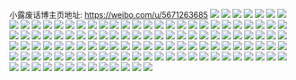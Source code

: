 小露废话博主页地址: https://weibo.com/u/5671263685 
![](https://wx4.sinaimg.cn/mw2000/006bO2KVgy1h8vc1wj5d7j31o0280h18.jpg) 
![](https://wx4.sinaimg.cn/mw2000/006bO2KVgy1h8vc1rhhi9j31o0280as4.jpg) 
![](https://wx4.sinaimg.cn/mw2000/006bO2KVgy1h8vc1x34s0j31o0280kjb.jpg) 
![](https://wx4.sinaimg.cn/mw2000/006bO2KVgy1h8vc1xqyexj31o02801kx.jpg) 
![](https://wx4.sinaimg.cn/mw2000/006bO2KVgy1h8u3lxksmwj313u0tuwr0.jpg) 
![](https://wx4.sinaimg.cn/mw2000/006bO2KVgy1h8ap9tljypj31o0280dy8.jpg) 
![](https://wx4.sinaimg.cn/mw2000/006bO2KVgy1h8ap9u5c5ij31o0280wwa.jpg) 
![](https://wx4.sinaimg.cn/mw2000/006bO2KVgy1h8ap9uu36uj31o0280dvy.jpg) 
![](https://wx4.sinaimg.cn/mw2000/006bO2KVgy1h8ap9saq5hj31o0280h7r.jpg) 
![](https://wx4.sinaimg.cn/mw2000/006bO2KVgy1h8ap9vmgjsj31o0280ng7.jpg) 
![](https://wx4.sinaimg.cn/mw2000/006bO2KVgy1h8ap9w2zk9j31o0280h5y.jpg) 
![](https://wx4.sinaimg.cn/mw2000/006bO2KVgy1h8ap9winloj31o0280wxh.jpg) 
![](https://wx4.sinaimg.cn/mw2000/006bO2KVgy1h8ap9wxa2rj31o0280qlf.jpg) 
![](https://wx4.sinaimg.cn/mw2000/006bO2KVgy1h8ap9xessej31o02801ao.jpg) 
![](https://wx4.sinaimg.cn/mw2000/006bO2KVgy1h879ol4tfsj32c02c0hdt.jpg) 
![](https://wx4.sinaimg.cn/mw2000/006bO2KVgy1h879ohorhuj32c02c0hdt.jpg) 
![](https://wx4.sinaimg.cn/mw2000/006bO2KVgy1h879on6jyzj32c02c07wh.jpg) 
![](https://wx4.sinaimg.cn/mw2000/006bO2KVgy1h879oobcfmj32c02c0b29.jpg) 
![](https://wx4.sinaimg.cn/mw2000/006bO2KVgy1h879opafdaj32c02c07wh.jpg) 
![](https://wx4.sinaimg.cn/mw2000/006bO2KVgy1h879or00a2j32c02c01kx.jpg) 
![](https://wx4.sinaimg.cn/mw2000/006bO2KVgy1h879ouc7npj32c02c0kjl.jpg) 
![](https://wx4.sinaimg.cn/mw2000/006bO2KVgy1h879ow2v03j32c02c0npd.jpg) 
![](https://wx4.sinaimg.cn/mw2000/006bO2KVgy1h879oyabpcj32c02c0hdt.jpg) 
![](https://wx4.sinaimg.cn/mw2000/006bO2KVgy1h879p0cao0j32c02c0e81.jpg) 
![](https://wx4.sinaimg.cn/mw2000/006bO2KVgy1h879p2xbfzj32c02c0kjl.jpg) 
![](https://wx4.sinaimg.cn/mw2000/006bO2KVgy1h878yr20vvj32c02c07wh.jpg) 
![](https://wx4.sinaimg.cn/mw2000/006bO2KVgy1h879p42awij32c02c04qp.jpg) 
![](https://wx4.sinaimg.cn/mw2000/006bO2KVgy1h879p4v7q6j32c02c0kcj.jpg) 
![](https://wx4.sinaimg.cn/mw2000/006bO2KVgy1h879p5pmvaj32c02c0kfv.jpg) 
![](https://wx4.sinaimg.cn/mw2000/006bO2KVgy1h879p6x745j32c02c04qp.jpg) 
![](https://wx4.sinaimg.cn/mw2000/006bO2KVgy1h7t2g8z6q2j30u011kgs6.jpg) 
![](https://wx4.sinaimg.cn/mw2000/006bO2KVgy1h7k8zfhjdsj31o0280kgv.jpg) 
![](https://wx4.sinaimg.cn/mw2000/006bO2KVgy1h7k8zg466oj32801o0x5e.jpg) 
![](https://wx4.sinaimg.cn/mw2000/006bO2KVgy1h7k8zej7zyj31o02807ub.jpg) 
![](https://wx4.sinaimg.cn/mw2000/006bO2KVgy1h7k8zgxknfj31o02801kx.jpg) 
![](https://wx4.sinaimg.cn/mw2000/006bO2KVgy1h7k8zhp7nzj31o02801kx.jpg) 
![](https://wx4.sinaimg.cn/mw2000/006bO2KVgy1h7k8zibr5lj31o02801h9.jpg) 
![](https://wx4.sinaimg.cn/mw2000/006bO2KVgy1h7dbp8th9qj30yi1pc7wh.jpg) 
![](https://wx4.sinaimg.cn/mw2000/006bO2KVgy1h7c1t0qkloj30yi19715n.jpg) 
![](https://wx4.sinaimg.cn/mw2000/006bO2KVgy1h7c1tkayxhj31zp22vhdt.jpg) 
![](https://wx4.sinaimg.cn/mw2000/006bO2KVgy1h7c1tzsg2pj32c0340x6p.jpg) 
![](https://wx4.sinaimg.cn/mw2000/006bO2KVgy1h7c1wu12g9j33402c0b2a.jpg) 
![](https://wx4.sinaimg.cn/mw2000/006bO2KVgy1h7c1ucgvq7j32bf2qfnpd.jpg) 
![](https://wx4.sinaimg.cn/mw2000/006bO2KVgy1h7c1ukw2mtj32bf22k4qp.jpg) 
![](https://wx4.sinaimg.cn/mw2000/006bO2KVgy1h7c1uv0661j32c02c0hdt.jpg) 
![](https://wx4.sinaimg.cn/mw2000/006bO2KVgy1h7c1w64ubqj32c02s8agq.jpg) 
![](https://wx4.sinaimg.cn/mw2000/006bO2KVgy1h6y5l1h6xdj31o02801kx.jpg) 
![](https://wx4.sinaimg.cn/mw2000/006bO2KVgy1h6y5l26midj31o0280aw8.jpg) 
![](https://wx4.sinaimg.cn/mw2000/006bO2KVgy1h6y5l2tkbyj31o0280e1e.jpg) 
![](https://wx4.sinaimg.cn/mw2000/006bO2KVgy1h6y5kzv3bsj31o0280h4e.jpg) 
![](https://wx4.sinaimg.cn/mw2000/006bO2KVgy1h6y5l3haecj31o0280q7w.jpg) 
![](https://wx4.sinaimg.cn/mw2000/006bO2KVgy1h6y5l4bfycj31o0280wkm.jpg) 
![](https://wx4.sinaimg.cn/mw2000/006bO2KVgy1h5vlk4hy5mj30yi1pc4nz.jpg) 
![](https://wx4.sinaimg.cn/mw2000/006bO2KVgy1h5vlk73lo9j313y0u0796.jpg) 
![](https://wx4.sinaimg.cn/mw2000/006bO2KVgy1h5vlk7my1qj31400u0diz.jpg) 
![](https://wx4.sinaimg.cn/mw2000/006bO2KVgy1h5vlkadd1jj32c13404qq.jpg) 
![](https://wx4.sinaimg.cn/mw2000/006bO2KVgy1h5q6k7cf00j30yi1ba10a.jpg) 
![](https://wx4.sinaimg.cn/mw2000/006bO2KVgy1h5jk74h7r5j32c03401ky.jpg) 
![](https://wx4.sinaimg.cn/mw2000/006bO2KVgy1h5jk75tbz6j32c02n24qp.jpg) 
![](https://wx4.sinaimg.cn/mw2000/006bO2KVgy1h5jk77ewuej32c0340e82.jpg) 
![](https://wx4.sinaimg.cn/mw2000/006bO2KVgy1h5jk7989hjj32c0340npd.jpg) 
![](https://wx4.sinaimg.cn/mw2000/006bO2KVgy1h5jk7bj1vgj33402c0e83.jpg) 
![](https://wx4.sinaimg.cn/mw2000/006bO2KVgy1h5jk7cutidj32c0340u0x.jpg) 
![](https://wx4.sinaimg.cn/mw2000/006bO2KVgy1h5jk7gbvjbj31o0280x6p.jpg) 
![](https://wx4.sinaimg.cn/mw2000/006bO2KVgy1h5jk7i6m4aj33401zlkjm.jpg) 
![](https://wx4.sinaimg.cn/mw2000/006bO2KVgy1h5jk7m6bo7j32c03407wm.jpg) 
![](https://wx4.sinaimg.cn/mw2000/006bO2KVgy1h5jk7os146j31o02801kx.jpg) 
![](https://wx4.sinaimg.cn/mw2000/006bO2KVgy1h5jk724kenj323731jqv5.jpg) 
![](https://wx4.sinaimg.cn/mw2000/006bO2KVgy1h5jk7ucbbfj33402c0qv6.jpg) 
![](https://wx4.sinaimg.cn/mw2000/006bO2KVgy1h5jk7v51otj30yh0yhwgq.jpg) 
![](https://wx4.sinaimg.cn/mw2000/006bO2KVgy1h5jk7wb97pj32c0340qv5.jpg) 
![](https://wx4.sinaimg.cn/mw2000/006bO2KVgy1h5jk7x5n94j30yi0yidlo.jpg) 
![](https://wx4.sinaimg.cn/mw2000/006bO2KVgy1h5jjfa38uyj32c02a8b29.jpg) 
![](https://wx4.sinaimg.cn/mw2000/006bO2KVgy1h5jjfb7omcj30no0qc7dt.jpg) 
![](https://wx4.sinaimg.cn/mw2000/006bO2KVgy1h5jjfcew38j32c02o1npd.jpg) 
![](https://wx4.sinaimg.cn/mw2000/006bO2KVgy1h5jjfec8pdj333z2bzx6q.jpg) 
![](https://wx4.sinaimg.cn/mw2000/006bO2KVgy1h5jjfft8gej33402c01ky.jpg) 
![](https://wx4.sinaimg.cn/mw2000/006bO2KVgy1h5jjfhgwhxj33402c0x6p.jpg) 
![](https://wx4.sinaimg.cn/mw2000/006bO2KVgy1h5jjfitqlbj30tz0tzant.jpg) 
![](https://wx4.sinaimg.cn/mw2000/006bO2KVgy1h5jjfjsu87j32c02bze81.jpg) 
![](https://wx4.sinaimg.cn/mw2000/006bO2KVgy1h5jjf8rhm3j32c0340hdt.jpg) 
![](https://wx4.sinaimg.cn/mw2000/006bO2KVgy1h5fywjzn42j30tx0h6q5g.jpg) 
![](https://wx4.sinaimg.cn/mw2000/006bO2KVgy1h533c1p7kyj3340322b2b.jpg) 
![](https://wx4.sinaimg.cn/mw2000/006bO2KVgy1h533c803isj32c0340kjn.jpg) 
![](https://wx4.sinaimg.cn/mw2000/006bO2KVgy1h533cqke9sj3340340b2b.jpg) 
![](https://wx4.sinaimg.cn/mw2000/006bO2KVgy1h533cc3i31j3340340qv7.jpg) 
![](https://wx4.sinaimg.cn/mw2000/006bO2KVgy1h533cry6f9j33402smnpe.jpg) 
![](https://wx4.sinaimg.cn/mw2000/006bO2KVgy1h533calbwcj32c0340npe.jpg) 
![](https://wx4.sinaimg.cn/mw2000/006bO2KVgy1h533cdiugbj33402c0x6q.jpg) 
![](https://wx4.sinaimg.cn/mw2000/006bO2KVgy1h533cepejhj334022ob2a.jpg) 
![](https://wx4.sinaimg.cn/mw2000/006bO2KVgy1h533cp25cjj32c03401l2.jpg) 
![](https://wx4.sinaimg.cn/mw2000/006bO2KVgy1h533byst1dj33403404qt.jpg) 
![](https://wx4.sinaimg.cn/mw2000/006bO2KVgy1h533cgqcqaj33402c0npf.jpg) 
![](https://wx4.sinaimg.cn/mw2000/006bO2KVgy1h533cin232j33402c0hdv.jpg) 
![](https://wx4.sinaimg.cn/mw2000/006bO2KVgy1h533c96y90j32dd35s4qr.jpg) 
![](https://wx4.sinaimg.cn/mw2000/006bO2KVgy1h533cjnxwej32612lchdt.jpg) 
![](https://wx4.sinaimg.cn/mw2000/006bO2KVgy1h533cm9nsvj329s2r64qq.jpg) 
![](https://wx4.sinaimg.cn/mw2000/006bO2KVgy1h533c6czo8j32c03401l0.jpg) 
![](https://wx4.sinaimg.cn/mw2000/006bO2KVgy1h533csydmcj33402c0u0x.jpg) 
![](https://wx4.sinaimg.cn/mw2000/006bO2KVgy1h533cu7230j32c03401ky.jpg) 
![](https://wx4.sinaimg.cn/mw2000/006bO2KVgy1h4cpn1fm7xj32dc35s7wl.jpg) 
![](https://wx4.sinaimg.cn/mw2000/006bO2KVgy1h4cpn5sxe2j32dc35snpg.jpg) 
![](https://wx4.sinaimg.cn/mw2000/006bO2KVgy1h4cpnawghbj32dc35s4qt.jpg) 
![](https://wx4.sinaimg.cn/mw2000/006bO2KVgy1h4cpnbph67j31o0280h6j.jpg) 
![](https://wx4.sinaimg.cn/mw2000/006bO2KVgy1h4cpne26q5j31o0280aze.jpg) 
![](https://wx4.sinaimg.cn/mw2000/006bO2KVgy1h4cpnczbsfj31o02801kx.jpg) 
![](https://wx4.sinaimg.cn/mw2000/006bO2KVgy1h4cpndko35j31o02807vm.jpg) 
![](https://wx4.sinaimg.cn/mw2000/006bO2KVgy1h4cpncflmdj31o02801kx.jpg) 
![](https://wx4.sinaimg.cn/mw2000/006bO2KVgy1h46s18rchhj31o02801kb.jpg) 
![](https://wx4.sinaimg.cn/mw2000/006bO2KVgy1h46s1cuzpzj31i8280b29.jpg) 
![](https://wx4.sinaimg.cn/mw2000/006bO2KVgy1h46s1eb4uyj31o02801kx.jpg) 
![](https://wx4.sinaimg.cn/mw2000/006bO2KVgy1h3wchry8psj30yi1pc1ky.jpg) 
![](https://wx4.sinaimg.cn/mw2000/006bO2KVgy1h3wchsjhhbj30tz16kn57.jpg) 
![](https://wx4.sinaimg.cn/mw2000/006bO2KVgy1h3wcht12hqj30u00ptae0.jpg) 
![](https://wx4.sinaimg.cn/mw2000/006bO2KVgy1h3o034d528j30sg28jqkh.jpg) 
![](https://wx4.sinaimg.cn/mw2000/006bO2KVgy1h3o036hk9ej30sg47px6p.jpg) 
![](https://wx4.sinaimg.cn/mw2000/006bO2KVgy1h3o038fuscj30sg3r4x6p.jpg) 
![](https://wx4.sinaimg.cn/mw2000/006bO2KVgy1h3ku8rzi9oj30rs0kuaei.jpg) 
![](https://wx4.sinaimg.cn/mw2000/006bO2KVgy1h3ku8sefnhj30rs0ku0wj.jpg) 
![](https://wx4.sinaimg.cn/mw2000/006bO2KVgy1h3ku8t6hcej31o02801kx.jpg) 
